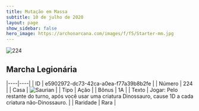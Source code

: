 ```yaml
---
title: Mutação em Massa
subtitle: 10 de julho de 2020
layout: page
show_sidebar: false
hero_image: https://archonarcana.com/images/f/f5/Starter-mm.jpg
---
```


![224](https://cdn.keyforgegame.com/media/card_front/pt/479_224_5CJCM7763QCH_pt.png)

## Marcha Legionária

|----|----|
| ID | e5902972-dc73-42ca-a0ea-f77a39b8b2fe |
| Número | 224 |
| Casa | ![Saurian](https://archonarcana.com/images/thumb/9/9e/Saurian_P.png/22px-Saurian_P.png "Sauro") |
| Tipo | Ação |
| Bônus | 1A |
| Texto | Jogar: Pelo restante do turno, após você usar uma criatura Dinossauro, cause 1D a cada criatura não-Dinossauro. |
| Raridade | Rara |
